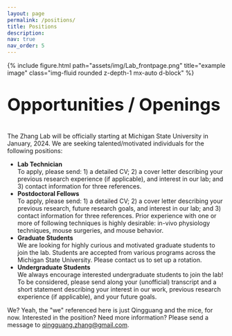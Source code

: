 ```yaml
---
layout: page
permalink: /positions/
title: Positions
description:
nav: true
nav_order: 5
---
```


<div class="row">
    <div class="col-sm mt-3 mt-md-0">
        {% include figure.html path="assets/img/Lab_frontpage.png" title="example image" class="img-fluid rounded z-depth-1 mx-auto d-block" %}
    </div>
</div>
<div class="caption">
    <p style = "font-size:40px"><strong> Opportunities / Openings </strong> </p>
</div>

The Zhang Lab will be officially starting at Michigan State University in January, 2024. We are seeking talented/motivated individuals for the following positions:<br>
* <strong> Lab Technician </strong> <br>
To apply, please send: 1) a detailed CV; 2) a cover letter describing your previous research experience (if applicable), and interest in our lab; and 3) contact information for three references.
* <strong> Postdoctoral Fellows </strong> <br>
To apply, please send: 1) a detailed CV; 2) a cover letter describing your previous research, future research goals, and interest in our lab; and 3) contact information for three references. Prior experience with one or more of following techniques is highly desirable: in-vivo physiology techniques, mouse surgeries, and mouse behavior. 
* <strong>  Graduate Students </strong> <br>
We are looking for highly curious and motivated graduate students to join the lab. Students are accepted from various programs across the Michigan State University. Please contact us to set up a rotation. 
* <strong>  Undergraduate Students </strong> <br>
We always encourage interested undergraduate students to join the lab! To be considered, please send along your (unofficial) transcript and a short statement describing your interest in our work, previous research experience (if applicable), and your future goals.<br>

We? Yeah, the "we" referenced here is just Qingguang and the mice, for now. Interested in the position? Need more information? Please send a message to qingguang.zhang@gmail.com.